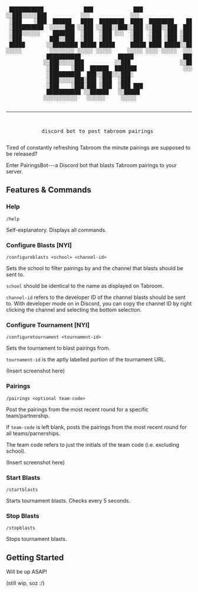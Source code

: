 <div align="center">
<pre>
 ███████████             ███             ███                             
░░███░░░░░███           ░░░             ░░░                              
 ░███    ░███  ██████   ████  ████████  ████  ████████    ███████  █████ 
 ░██████████  ░░░░░███ ░░███ ░░███░░███░░███ ░░███░░███  ███░░███ ███░░  
 ░███░░░░░░    ███████  ░███  ░███ ░░░  ░███  ░███ ░███ ░███ ░███░░█████ 
 ░███         ███░░███  ░███  ░███      ░███  ░███ ░███ ░███ ░███ ░░░░███
 █████       ░░████████ █████ █████     █████ ████ █████░░███████ ██████ 
░░░░░         ░░░░░░░░ ░░░░░ ░░░░░     ░░░░░ ░░░░ ░░░░░  ░░░░░███░░░░░░  
             ███████████            █████                ███ ░███        
            ░░███░░░░░███          ░░███                ░░██████         
             ░███    ░███  ██████  ███████               ░░░░░░          
             ░██████████  ███░░███░░░███░                                
             ░███░░░░░███░███ ░███  ░███                                 
             ░███    ░███░███ ░███  ░███ ███                             
             ███████████ ░░██████   ░░█████                              
            ░░░░░░░░░░░   ░░░░░░     ░░░░░                               

---------------------------------------------------------------------------
discord bot to post tabroom pairings
</pre>
</div>

Tired of constantly refreshing Tabroom the minute pairings are supposed to be released?

Enter PairingsBot---a Discord bot that blasts Tabroom pairings to your server.

<!-- <details>

<summary>Table of Contents</summary>

pfft you thought i had time to implement this. will do once i write more stuff sorry

</details> -->

## Features & Commands

### Help
```
/help
```

Self-explanatory. Displays all commands.

### Configure Blasts [NYI]
```
/configureblasts <school> <channel-id>
```

Sets the school to filter pairings by and the channel that blasts should be sent to.

`school` should be identical to the name as displayed on Tabroom.

`channel-id` refers to the developer ID of the channel blasts should be sent to. With developer mode on in Discord, you can copy the channel ID by right clicking the channel and selecting the bottom selection.

### Configure Tournament [NYI]
```
/configuretournament <tournament-id>
```

Sets the tournament to blast pairings from.

`tournament-id` is the aptly labelled portion of the tournament URL.

(Insert screenshot here)

### Pairings
```
/pairings <optional team-code>
```

Post the pairings from the most recent round for a specific team/partnership.

If `team-code` is left blank, posts the pairings from the most recent round for all teams/parnerships.

The team code refers to just the initials of the team code (i.e. excluding school).

(Insert screenshot here)

### Start Blasts
```
/startblasts
```

Starts tournament blasts. Checks every 5 seconds.

### Stop Blasts
```
/stopblasts
```

Stops tournament blasts.

## Getting Started
Will be up ASAP!

(still wip, soz :/)
